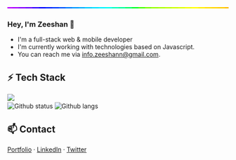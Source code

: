 
<img style="width:100%;height:3px;" src="./bar.gif" />

### Hey, I'm Zeeshan 👋

- I'm a  full-stack web & mobile developer
- I'm currently working with  technologies based on Javascript.
- You can reach me via info.zeeshann@gmail.com.


##  ⚡ Tech Stack

<img src="https://skillicons.dev/icons?i=cpp,js,ts,python,git,github,linux,aws,docker,html,css,bootstrap,tailwind,react,nextjs,nodejs,express,django,mongodb,postgres,prisma,redis,radix&dark&perline=11" width="550" />
<div>
  <img alt="Github status" src="https://github-readme-stats.vercel.app/api?username=thezeeshann&theme=dark&hide_border=false&include_all_commits=false&count_private=false" height="200" />
  <img  alt="Github langs" src="https://github-readme-stats.vercel.app/api/top-langs/?username=thezeeshann&theme=dark&hide_border=false&include_all_commits=false&count_private=false&layout=compact" height="200" />
</div>

## 📫 Contact

[Portfolio](https://thezeeshann.github.io/) ·
[LinkedIn](https://www.linkedin.com/in/thezeeshannn) ·
[Twitter](https://twitter.com/thezeeshann)



